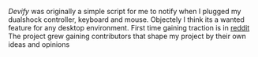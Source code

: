 *Devify* was originally a simple script for me to notify when I plugged my dualshock controller, keyboard and mouse. Objectely I think its a wanted feature for any desktop environment. First time gaining traction is in [reddit](https://www.reddit.com/r/linux/comments/14poevz/oc_devify_get_notify_what_device_is_connected/?utm_source=share&utm_medium=android_app&utm_name=androidcss&utm_term=1&utm_content=1)
The project grew gaining contributors that shape my project by their own ideas and opinions 
